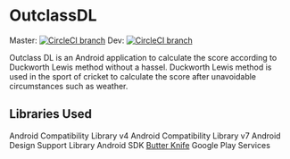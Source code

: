# OutclassDL

Master: [![CircleCI branch](https://img.shields.io/circleci/project/github/sachindayl/OutclassDL/master.svg)]() Dev: [![CircleCI branch](https://img.shields.io/circleci/project/github/sachindayl/OutclassDL/branch_dev.svg)]()

Outclass DL is an Android application to calculate the score according to Duckworth Lewis method without a hassel. 
Duckworth Lewis method is used in the sport of cricket to calculate the score after unavoidable circumstances such as weather.

## Libraries Used ##
Android Compatibility Library v4
Android Compatibility Library v7
Android Design Support Library
Android SDK
[Butter Knife](http://jakewharton.github.io/butterknife/) 
Google Play Services


